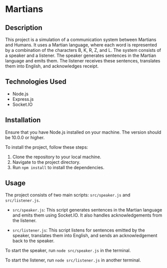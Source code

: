 # Martians

## Description

This project is a simulation of a communication system between Martians and Humans. It uses a Martian language, where each word is represented by a combination of the characters B, K, R, Z, and L. The system consists of a speaker and a listener. The speaker generates sentences in the Martian language and emits them. The listener receives these sentences, translates them into English, and acknowledges receipt.

## Technologies Used

- Node.js
- Express.js
- Socket.IO

## Installation

Ensure that you have Node.js installed on your machine. The version should be 10.0.0 or higher.

To install the project, follow these steps:

1. Clone the repository to your local machine.
2. Navigate to the project directory.
3. Run `npm install` to install the dependencies.

## Usage

The project consists of two main scripts: `src/speaker.js` and `src/listener.js`.

- `src/speaker.js`: This script generates sentences in the Martian language and emits them using Socket.IO. It also handles acknowledgements from the listener.

- `src/listener.js`: This script listens for sentences emitted by the speaker, translates them into English, and sends an acknowledgement back to the speaker.

To start the speaker, run `node src/speaker.js` in the terminal.

To start the listener, run `node src/listener.js` in another terminal.
